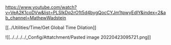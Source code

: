 https://www.youtube.com/watch?v=VeA2K1coDVw&list=PLSlkDq2rO1t5d4bygQocCYJm1tpwyEdIY&index=2&ab_channel=MathewWadstein



[[../Utilities/Time/Get Global Time Dilation]]

![[../../../../_Config/Attatchment/Pasted image 20220423095721.png]]